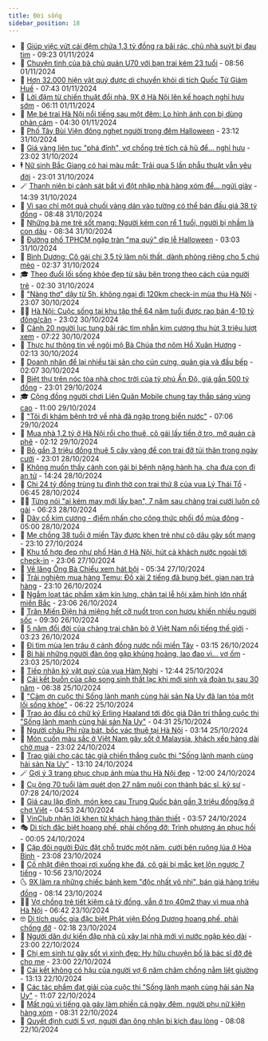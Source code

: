 ```yaml
---
title: Đời sống
sidebar_position: 18
---
```


<!-- dantri-doi-song:START -->
- 🥳 [Giúp việc vứt cái đệm chứa 1,3 tỷ đồng ra bãi rác, chủ nhà suýt bị đau tim](https://dantri.com.vn/doi-song/giup-viec-vut-cai-dem-chua-13-ty-dong-ra-bai-rac-chu-nha-suyt-bi-dau-tim-20241101155840569.htm) - 09:23 01/11/2024
- 🌁 [Chuyện tình của bà chủ quán U70 với bạn trai kém 23 tuổi](https://dantri.com.vn/doi-song/chuyen-tinh-cua-ba-chu-quan-u70-voi-ban-trai-kem-23-tuoi-20241031181618416.htm) - 08:56 01/11/2024
- 👀 [Hơn 32.000 hiện vật quý được di chuyển khỏi di tích Quốc Tử Giám Huế](https://dantri.com.vn/doi-song/hon-32000-hien-vat-quy-duoc-di-chuyen-khoi-di-tich-quoc-tu-giam-hue-20241101101506543.htm) - 07:43 01/11/2024
- 🐻 [Lời đậm từ chiến thuật đổi nhà, 9X ở Hà Nội lên kế hoạch nghỉ hưu sớm](https://dantri.com.vn/doi-song/loi-dam-tu-chien-thuat-doi-nha-9x-o-ha-noi-len-ke-hoach-nghi-huu-som-20241030170022039.htm) - 06:11 01/11/2024
- 🦅 [Mẹ bé trai Hà Nội nổi tiếng sau một đêm: Lo hình ảnh con bị dùng phản cảm](https://dantri.com.vn/doi-song/me-be-trai-ha-noi-noi-tieng-sau-mot-dem-lo-hinh-anh-con-bi-dung-phan-cam-20241101105918340.htm) - 04:30 01/11/2024
- 🦩 [Phố Tây Bùi Viện đông nghẹt người trong đêm Halloween](https://dantri.com.vn/doi-song/pho-tay-bui-vien-dong-nghet-nguoi-trong-dem-halloween-20241031231737383.htm) - 23:12 31/10/2024
- 🦏 [Giá vàng liên tục &quot;phá đỉnh&quot;, vợ chồng trẻ tích cả hũ để... nghỉ hưu](https://dantri.com.vn/doi-song/gia-vang-lien-tuc-pha-dinh-vo-chong-tre-tich-ca-hu-de-nghi-huu-20241028185233229.htm) - 23:02 31/10/2024
- 🕴 [Nữ sinh Bắc Giang có hai màu mắt: Trải qua 5 lần phẫu thuật vẫn yêu đời](https://dantri.com.vn/doi-song/nu-sinh-bac-giang-co-hai-mau-mat-trai-qua-5-lan-phau-thuat-van-yeu-doi-20241029083832275.htm) - 23:01 31/10/2024
- 🪄 [Thanh niên bị cảnh sát bắt vì đột nhập nhà hàng xóm để... ngửi giày](https://dantri.com.vn/doi-song/thanh-nien-bi-canh-sat-bat-vi-dot-nhap-nha-hang-xom-de-ngui-giay-20241031180459190.htm) - 14:39 31/10/2024
- 🚦 [Vì sao chỉ một quả chuối vàng dán vào tường có thể bán đấu giá 38 tỷ đồng](https://dantri.com.vn/doi-song/vi-sao-chi-mot-qua-chuoi-vang-dan-vao-tuong-co-the-ban-dau-gia-38-ty-dong-20241031130357601.htm) - 08:48 31/10/2024
- 🤔 [Những bà mẹ trẻ sốt mạng: Người kém con rể 1 tuổi, người bị nhầm là con dâu](https://dantri.com.vn/doi-song/nhung-ba-me-tre-sot-mang-nguoi-kem-con-re-1-tuoi-nguoi-bi-nham-la-con-dau-20241031114649011.htm) - 08:34 31/10/2024
- 🚦 [Đường phố TPHCM ngập tràn &quot;ma quỷ&quot; dịp lễ Halloween](https://dantri.com.vn/doi-song/duong-pho-tphcm-ngap-tran-ma-quy-dip-le-halloween-20241031100155453.htm) - 03:03 31/10/2024
- 🐎 [Bình Dương: Cô gái chi 3,5 tỷ làm nội thất, dành phòng riêng cho 5 chú mèo](https://dantri.com.vn/doi-song/binh-duong-co-gai-chi-35-ty-lam-noi-that-danh-phong-rieng-cho-5-chu-meo-20241030174729473.htm) - 02:37 31/10/2024
- 🎓 [Theo đuổi lối sống khỏe đẹp từ sâu bên trong theo cách của người trẻ](https://dantri.com.vn/doi-song/theo-duoi-loi-song-khoe-dep-tu-sau-ben-trong-theo-cach-cua-nguoi-tre-20241031091542078.htm) - 02:30 31/10/2024
- 🐘 [&quot;Nàng thơ&quot; dậy từ 5h, không ngại đi 120km check-in mùa thu Hà Nội](https://dantri.com.vn/doi-song/nang-tho-day-tu-5h-khong-ngai-di-120km-check-in-mua-thu-ha-noi-20240905175631534.htm) - 23:07 30/10/2024
- 🧑‍🏫 [Hà Nội: Cuộc sống tại khu tập thể 64 năm tuổi được rao bán 4-10 tỷ đồng/căn](https://dantri.com.vn/doi-song/ha-noi-cuoc-song-tai-khu-tap-the-64-nam-tuoi-duoc-rao-ban-4-10-ty-dongcan-20241030211319953.htm) - 23:02 30/10/2024
- 🦒 [Cảnh 20 người lục tung bãi rác tìm nhẫn kim cương thu hút 3 triệu lượt xem](https://dantri.com.vn/doi-song/canh-20-nguoi-luc-tung-bai-rac-tim-nhan-kim-cuong-thu-hut-3-trieu-luot-xem-20241030120436006.htm) - 07:22 30/10/2024
- 🧰 [Thực hư thông tin về ngôi mộ Bà Chúa thơ nôm Hồ Xuân Hương](https://dantri.com.vn/doi-song/thuc-hu-thong-tin-ve-ngoi-mo-ba-chua-tho-nom-ho-xuan-huong-20241028162344998.htm) - 02:13 30/10/2024
- 🧐 [Doanh nhân để lại nhiều tài sản cho cún cưng, quản gia và đầu bếp](https://dantri.com.vn/doi-song/doanh-nhan-de-lai-nhieu-tai-san-cho-cun-cung-quan-gia-va-dau-bep-20241029174659400.htm) - 02:07 30/10/2024
- 🌮 [Biệt thự trên nóc tòa nhà chọc trời của tỷ phú Ấn Độ, giá gần 500 tỷ đồng](https://dantri.com.vn/doi-song/biet-thu-tren-noc-toa-nha-choc-troi-cua-ty-phu-an-do-gia-gan-500-ty-dong-20241029000318941.htm) - 23:01 29/10/2024
- 🎓 [Cộng đồng người chơi Liên Quân Mobile chung tay thắp sáng vùng cao](https://dantri.com.vn/doi-song/cong-dong-nguoi-choi-lien-quan-mobile-chung-tay-thap-sang-vung-cao-20241029171950446.htm) - 11:00 29/10/2024
- 🚀 [&quot;Tôi đi khám bệnh trở về nhà đã ngập trong biển nước&quot;](https://dantri.com.vn/doi-song/toi-di-kham-benh-tro-ve-nha-da-ngap-trong-bien-nuoc-20241029123408434.htm) - 07:06 29/10/2024
- 🤖 [Mua nhà 1,2 tỷ ở Hà Nội rồi cho thuê, cô gái lấy tiền ở trọ, mở quán cà phê](https://dantri.com.vn/doi-song/mua-nha-12-ty-o-ha-noi-roi-cho-thue-co-gai-lay-tien-o-tro-mo-quan-ca-phe-20241029090627495.htm) - 02:12 29/10/2024
- 🤩 [Bỏ gần 3 triệu đồng thuê 5 cây vàng để con trai đỡ tủi thân trong ngày cưới](https://dantri.com.vn/doi-song/bo-gan-3-trieu-dong-thue-5-cay-vang-de-con-trai-do-tui-than-trong-ngay-cuoi-20241028211355467.htm) - 23:01 28/10/2024
- 👹 [Không muốn thấy cảnh con gái bị bệnh nặng hành hạ, cha đưa con đi an tử](https://dantri.com.vn/doi-song/khong-muon-thay-canh-con-gai-bi-benh-nang-hanh-ha-cha-dua-con-di-an-tu-20241028160640089.htm) - 14:24 28/10/2024
- 🦩 [Chi 24 tỷ đồng trùng tu đình thờ con trai thứ 8 của vua Lý Thái Tổ](https://dantri.com.vn/doi-song/chi-24-ty-dong-trung-tu-dinh-tho-con-trai-thu-8-cua-vua-ly-thai-to-20241028113516440.htm) - 06:45 28/10/2024
- 🧑‍🏫 [Từng nói &quot;ai kém may mới lấy bạn&quot;, 7 năm sau chàng trai cưới luôn cô gái](https://dantri.com.vn/doi-song/tung-noi-ai-kem-may-moi-lay-ban-7-nam-sau-chang-trai-cuoi-luon-co-gai-20241028121844828.htm) - 06:23 28/10/2024
- 🌈 [Dây cổ kim cương - điểm nhấn cho công thức phối đồ mùa đông](https://dantri.com.vn/doi-song/day-co-kim-cuong-diem-nhan-cho-cong-thuc-phoi-do-mua-dong-20241026120530527.htm) - 05:00 28/10/2024
- 💃 [Mẹ chồng 38 tuổi ở miền Tây được khen trẻ như cô dâu gây sốt mạng](https://dantri.com.vn/doi-song/me-chong-38-tuoi-o-mien-tay-duoc-khen-tre-nhu-co-dau-gay-sot-mang-20241027171319602.htm) - 23:10 27/10/2024
- 💂 [Khu tổ hợp đẹp như phố Hàn ở Hà Nội, hút cả khách nước ngoài tới check-in](https://dantri.com.vn/doi-song/khu-to-hop-dep-nhu-pho-han-o-ha-noi-hut-ca-khach-nuoc-ngoai-toi-check-in-20240815174017956.htm) - 23:06 27/10/2024
- 🦏 [Về lăng Ông Bà Chiểu xem hát bội](https://dantri.com.vn/doi-song/ve-lang-ong-ba-chieu-xem-hat-boi-20241027021704289.htm) - 05:34 27/10/2024
- 🤡 [Trải nghiệm mua hàng Temu: Đồ xài 2 tiếng đã bung bét, gian nan trả hàng](https://dantri.com.vn/doi-song/trai-nghiem-mua-hang-temu-do-xai-2-tieng-da-bung-bet-gian-nan-tra-hang-20241026182254143.htm) - 23:10 26/10/2024
- 🫶 [Ngắm loạt tác phẩm xăm kín lưng, chân tại lễ hội xăm hình lớn nhất miền Bắc](https://dantri.com.vn/doi-song/ngam-loat-tac-pham-xam-kin-lung-chan-tai-le-hoi-xam-hinh-lon-nhat-mien-bac-20241026213902905.htm) - 23:06 26/10/2024
- 💪 [Trăn Miến Điện há miệng hết cỡ nuốt trọn con hươu khiến nhiều người sốc](https://dantri.com.vn/doi-song/tran-mien-dien-ha-mieng-het-co-nuot-tron-con-huou-khien-nhieu-nguoi-soc-20241026162114079.htm) - 09:30 26/10/2024
- 🦅 [5 năm đổi đời của chàng trai chăn bò ở Việt Nam nổi tiếng thế giới](https://dantri.com.vn/doi-song/5-nam-doi-doi-cua-chang-trai-chan-bo-o-viet-nam-noi-tieng-the-gioi-20241026094809062.htm) - 03:23 26/10/2024
- 🧠 [Đi tìm mùa len trâu ở cánh đồng nước nổi miền Tây](https://dantri.com.vn/doi-song/di-tim-mua-len-trau-o-canh-dong-nuoc-noi-mien-tay-20241026015100656.htm) - 03:15 26/10/2024
- 🦅 [Bi hài những người đàn ông gặp khủng hoảng, lao đao vì... vợ ốm](https://dantri.com.vn/doi-song/bi-hai-nhung-nguoi-dan-ong-gap-khung-hoang-lao-dao-vi-vo-om-20241025230820891.htm) - 23:03 25/10/2024
- 💪 [Tiếp nhận kỷ vật quý của vua Hàm Nghi](https://dantri.com.vn/doi-song/tiep-nhan-ky-vat-quy-cua-vua-ham-nghi-20241025184548231.htm) - 12:44 25/10/2024
- 🧐 [Cái kết buồn của cặp song sinh thất lạc khi mới sinh và đoàn tụ sau 30 năm](https://dantri.com.vn/doi-song/cai-ket-buon-cua-cap-song-sinh-that-lac-khi-moi-sinh-va-doan-tu-sau-30-nam-20241025113206065.htm) - 06:38 25/10/2024
- 👀 [&quot;Cảm ơn cuộc thi Sống lành mạnh cùng hải sản Na Uy đã lan tỏa một lối sống khỏe&quot;](https://dantri.com.vn/doi-song/cam-on-cuoc-thi-song-lanh-manh-cung-hai-san-na-uy-da-lan-toa-mot-loi-song-khoe-20241025114940837.htm) - 06:22 25/10/2024
- 🎉 [Trao áo đấu có chữ ký Erling Haaland tới độc giả Dân trí thắng cuộc thi &quot;Sống lành mạnh cùng hải sản Na Uy&quot;](https://dantri.com.vn/doi-song/trao-ao-dau-co-chu-ky-erling-haaland-toi-doc-gia-dan-tri-thang-cuoc-thi-song-lanh-manh-cung-hai-san-na-uy-20241025100156067.htm) - 04:31 25/10/2024
- 💂 [Người châu Phi rửa bát, bốc vác thuê tại Hà Nội](https://dantri.com.vn/doi-song/nguoi-chau-phi-rua-bat-boc-vac-thue-tai-ha-noi-20241025101448597.htm) - 03:14 25/10/2024
- 🚀 [Món cuốn màu sắc ở Việt Nam gây sốt ở Malaysia, khách xếp hàng dài chờ mua](https://dantri.com.vn/doi-song/mon-cuon-mau-sac-o-viet-nam-gay-sot-o-malaysia-khach-xep-hang-dai-cho-mua-20241024154108726.htm) - 23:02 24/10/2024
- 👹 [Trao giải cho các tác giả chiến thắng cuộc thi &quot;Sống lành mạnh cùng hải sản Na Uy&quot;](https://dantri.com.vn/doi-song/trao-giai-cho-cac-tac-gia-chien-thang-cuoc-thi-song-lanh-manh-cung-hai-san-na-uy-20241024200431408.htm) - 13:10 24/10/2024
- 🪄 [Gợi ý 3 trang phục chụp ảnh mùa thu Hà Nội đẹp](https://dantri.com.vn/doi-song/goi-y-3-trang-phuc-chup-anh-mua-thu-ha-noi-dep-20241024164658891.htm) - 12:00 24/10/2024
- 🌁 [Cụ ông 70 tuổi làm quét dọn 27 năm nuôi con thành bác sĩ, kỹ sư](https://dantri.com.vn/doi-song/cu-ong-70-tuoi-lam-quet-don-27-nam-nuoi-con-thanh-bac-si-ky-su-20241023172737986.htm) - 07:28 24/10/2024
- 🌋 [Giá cau lập đỉnh, món kẹo cau Trung Quốc bán gần 3 triệu đồng/kg ở chợ Việt](https://dantri.com.vn/doi-song/gia-cau-lap-dinh-mon-keo-cau-trung-quoc-ban-gan-3-trieu-dongkg-o-cho-viet-20241024112107444.htm) - 04:53 24/10/2024
- 🦆 [VinClub nhận lời khen từ khách hàng thân thiết](https://dantri.com.vn/doi-song/vinclub-nhan-loi-khen-tu-khach-hang-than-thiet-20241024104843189.htm) - 03:57 24/10/2024
- 🎭 [Di tích đặc biệt hoang phế, phải chống đỡ: Trình phương án phục hồi](https://dantri.com.vn/doi-song/di-tich-dac-biet-hoang-phe-phai-chong-do-trinh-phuong-an-phuc-hoi-20241023123838480.htm) - 00:05 24/10/2024
- 🤡 [Cặp đôi người Đức đặt chỗ trước một năm, cưới bên ruộng lúa ở Hòa Bình](https://dantri.com.vn/doi-song/cap-doi-nguoi-duc-dat-cho-truoc-mot-nam-cuoi-ben-ruong-lua-o-hoa-binh-20241023101018357.htm) - 23:08 23/10/2024
- 🦩 [Cố nhặt điện thoại rơi xuống khe đá, cô gái bị mắc kẹt lộn ngược 7 tiếng](https://dantri.com.vn/doi-song/co-nhat-dien-thoai-roi-xuong-khe-da-co-gai-bi-mac-ket-lon-nguoc-7-tieng-20241023174248356.htm) - 10:56 23/10/2024
- 🌜 [9X làm ra những chiếc bánh kem &quot;độc nhất vô nhị&quot;, bán giá hàng triệu đồng](https://dantri.com.vn/doi-song/9x-lam-ra-nhung-chiec-banh-kem-doc-nhat-vo-nhi-ban-gia-hang-trieu-dong-20241023110447873.htm) - 08:14 23/10/2024
- 🧑‍🏫 [Vợ chồng trẻ tiết kiệm cả tỷ đồng, vẫn ở trọ 40m2 thay vì mua nhà Hà Nội](https://dantri.com.vn/doi-song/vo-chong-tre-tiet-kiem-ca-ty-dong-van-o-tro-40m2-thay-vi-mua-nha-ha-noi-20241023120409605.htm) - 06:42 23/10/2024
- 🤓 [Di tích quốc gia đặc biệt Phật viện Đồng Dương hoang phế, phải chống đỡ](https://dantri.com.vn/doi-song/di-tich-quoc-gia-dac-biet-phat-vien-dong-duong-hoang-phe-phai-chong-do-20241023072302521.htm) - 02:18 23/10/2024
- 🤗 [Người dân dự kiến đập nhà cũ xây lại nhà mới vì nước ngập kéo dài](https://dantri.com.vn/doi-song/nguoi-dan-du-kien-dap-nha-cu-xay-lai-nha-moi-vi-nuoc-ngap-keo-dai-20241022003428363.htm) - 23:00 22/10/2024
- 🦒 [Chị em sinh tư gây sốt vì xinh đẹp: Hy hữu chuyện bố là bác sĩ đỡ đẻ cho mẹ](https://dantri.com.vn/doi-song/chi-em-sinh-tu-gay-sot-vi-xinh-dep-hy-huu-chuyen-bo-la-bac-si-do-de-cho-me-20241022110038324.htm) - 23:00 22/10/2024
- 💂 [Cái kết không có hậu của người vợ 6 năm chăm chồng nằm liệt giường](https://dantri.com.vn/doi-song/cai-ket-khong-co-hau-cua-nguoi-vo-6-nam-cham-chong-nam-liet-giuong-20241022152400574.htm) - 13:13 22/10/2024
- 🚀 [Các tác phẩm đạt giải của cuộc thi &quot;Sống lành mạnh cùng hải sản Na Uy&quot;](https://dantri.com.vn/doi-song/cac-tac-pham-dat-giai-cua-cuoc-thi-song-lanh-manh-cung-hai-san-na-uy-20241022175239166.htm) - 11:07 22/10/2024
- 🐲 [Mất ngủ vì tiếng gà gáy làm phiền cả ngày đêm, người phụ nữ kiện hàng xóm](https://dantri.com.vn/doi-song/mat-ngu-vi-tieng-ga-gay-lam-phien-ca-ngay-dem-nguoi-phu-nu-kien-hang-xom-20241022150247575.htm) - 08:31 22/10/2024
- 🎡 [Quyết định cưới 5 vợ, người đàn ông nhận bi kịch đau lòng](https://dantri.com.vn/doi-song/quyet-dinh-cuoi-5-vo-nguoi-dan-ong-nhan-bi-kich-dau-long-20241021152651130.htm) - 08:08 22/10/2024<!-- dantri-doi-song:END -->
